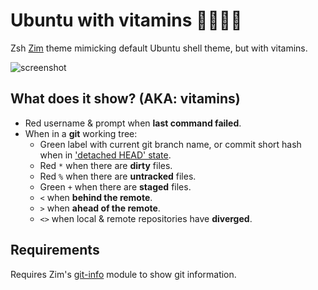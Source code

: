 Ubuntu with vitamins 🥑🥝🍉🍊
===============================

Zsh [Zim] theme mimicking default Ubuntu shell theme, but with vitamins.

![screenshot]

What does it show? (AKA: vitamins)
------------------

  * Red username & prompt when **last command failed**.
  * When in a **git** working tree:
    * Green label with current git branch name, or commit short hash when in ['detached HEAD' state].
    * Red `*` when there are **dirty** files.
    * Red `%` when there are **untracked** files.
    * Green `+` when there are **staged** files.
    * `<` when **behind the remote**.
    * `>` when **ahead of the remote**.
    * `<>` when local & remote repositories have **diverged**.

Requirements
------------

Requires Zim's [git-info] module to show git information.

[screenshot]: https://raw.githubusercontent.com/ureesoriano/zsh-ubuntu-with-vitamins-zim-theme/master/content/ubuntu_with_vitamins.png
[Zim]: https://github.com/zimfw/zimfw
['detached HEAD' state]: http://gitfaq.org/articles/what-is-a-detached-head.html
[git-info]: https://github.com/zimfw/git-info
